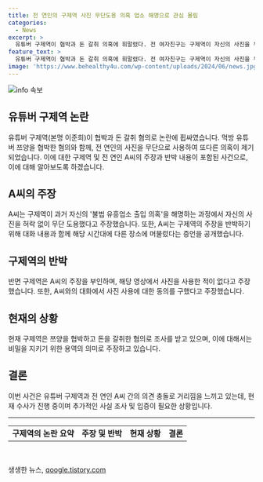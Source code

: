 ```yaml
---
title: 전 연인의 구제역 사진 무단도용 의혹 업소 해명으로 관심 몰림
categories:
  - News
excerpt: >
  유튜버 구제역이 협박과 돈 갈취 의혹에 휘말렸다. 전 여자친구는 구제역이 자신의 사진을 무단으로 이용해 불법 유흥업소 출입을 해명했다며 항의했다. 구제역은 해당 사건 시간에 A씨와 함께하지 않았다고 주장했지만, A씨는 대화 내용과 함께 반박했다. 이에 구제역은 유튜버 쯔양에게 협박과 돈 갈취 혐의가 추가로 제기되어 현재 조사를 받고 있는 상황이다.
feature_text: >
  유튜버 구제역이 협박과 돈 갈취 의혹에 휘말렸다. 전 여자친구는 구제역이 자신의 사진을 무단으로 이용해 불법 유흥업소 출입을 해명했다며 항의했다. 구제역은 해당 사건 시간에 A씨와 함께하지 않았다고 주장했지만, A씨는 대화 내용과 함께 반박했다. 이에 구제역은 유튜버 쯔양에게 협박과 돈 갈취 혐의가 추가로 제기되어 현재 조사를 받고 있는 상황이다.
image: 'https://www.behealthy4u.com/wp-content/uploads/2024/06/news.jpg'
---
```


<p><img src="https://www.behealthy4u.com/wp-content/uploads/2024/06/news.jpg" alt="info 속보" /></p>

<h2 data-ke-size="size26">유튜버 구제역 논란</h2>

<p data-ke-size="size16">유튜버 구제역(본명 이준희)이 협박과 돈 갈취 혐의로 논란에 휩싸였습니다. 먹방 유튜버 쯔양을 협박한 혐의와 함께, 전 연인의 사진을 무단으로 사용하여 또다른 의혹이 제기되었습니다. 이에 대한 구제역 및 전 연인 A씨의 주장과 반박 내용이 포함된 사건으로, 이에 대해 알아보도록 하겠습니다.</p>

<h2 data-ke-size="size26">A씨의 주장</h2>

<p data-ke-size="size16">A씨는 구제역이 과거 자신의 '불법 유흥업소 출입 의혹'을 해명하는 과정에서 자신의 사진을 허락 없이 무단 도용했다고 주장했습니다. 또한, A씨는 구제역의 주장을 반박하기 위해 대화 내용과 함께 해당 시간대에 다른 장소에 머물렀다는 증언을 공개했습니다.</p>

<h2 data-ke-size="size26">구제역의 반박</h2>

<p data-ke-size="size16">반면 구제역은 A씨의 주장을 부인하며, 해당 영상에서 사진을 사용한 적이 없다고 주장했습니다. 또한, A씨와의 대화에서 사진 사용에 대한 동의를 구했다고 주장했습니다.</p>

<h2 data-ke-size="size26">현재의 상황</h2>

<p data-ke-size="size16">현재 구제역은 쯔양을 협박하고 돈을 갈취한 혐의로 조사를 받고 있으며, 이에 대해서는 비밀을 지키기 위한 용역의 의미로 주장하고 있습니다.</p>

<h2 data-ke-size="size26">결론</h2>

<p data-ke-size="size16">이번 사건은 유튜버 구제역과 전 연인 A씨 간의 의견 충돌로 거리낌을 느끼고 있는데, 현재 수사가 진행 중이며 추가적인 사실 조사 및 입증이 필요한 상황입니다.</p>

<hr>

<table>
  <tbody>
    <tr>
      <td style="text-align: center; height: 17px;"><b>구제역의 논란 요약</b></td>
      <td style="text-align: center; height: 17px;"><b>주장 및 반박</b></td>
      <td style="text-align: center; height: 17px;"><b>현재 상황</b></td>
      <td style="text-align: center; height: 17px;"><b>결론</b></td>
    </tr>
  </tbody>
</table>

<p data-ke-size="size16">&nbsp;</p>
생생한 뉴스, <a href="https://qoogle.tistory.com" rel="dofollow">qoogle.tistory.com</a>


